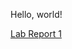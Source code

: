 Hello, world!

[Lab Report 1](https://<aconsiglio03>.github.io/<cse15l-lab-reports>/lab-report-1-week-2.html)
